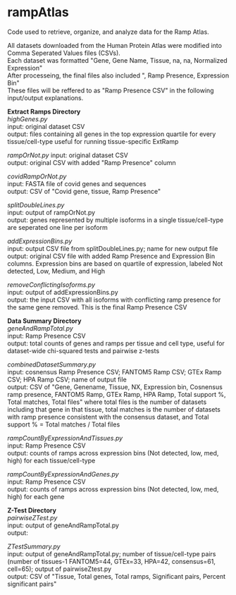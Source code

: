 # rampAtlas
Code used to retrieve, organize, and analyze data for the Ramp Atlas.  
  
All datasets downloaded from the Human Protein Atlas were modified into Comma Seperated Values files (CSVs).  
Each dataset was formatted "Gene, Gene Name, Tissue, na, na, Normalized Expression"  
After processeing, the final files also included ", Ramp Presence, Expression Bin"  
These files will be reffered to as "Ramp Presence CSV" in the following input/output explanations.
  
  
**Extract Ramps Directory**  
*highGenes.py*  
input: original dataset CSV  
output: files containing all genes in the top expression quartile for every tissue/cell-type useful for running tissue-specific ExtRamp  
  
*rampOrNot.py* 
input: original dataset CSV  
output: original CSV with added "Ramp Presence" column  
  
*covidRampOrNot.py*  
input: FASTA file of covid genes and sequences  
output: CSV of "Covid gene, tissue, Ramp Presence" 
  
*splitDoubleLines.py*  
input: output of rampOrNot.py  
output: genes represented by multiple isoforms in a single tissue/cell-type are seperated one line per isoform  
  
*addExpressionBins.py*  
input: output CSV file from splitDoubleLines.py; name for new output file  
output: original CSV file with added Ramp Presence and Expression Bin columns. Expression bins are based on 
quartile of expression, labeled Not detected, Low, Medium, and High  
  
*removeConflictingIsoforms.py*  
input: output of addExpressionBins.py  
output: the input CSV with all isoforms with conflicting ramp presence for the same gene removed. This is the final Ramp Presence CSV  
  
   
**Data Summary Directory**  
*geneAndRampTotal.py*  
input: Ramp Presence CSV  
output: total counts of genes and ramps per tissue and cell type, useful for dataset-wide chi-squared tests and pairwise z-tests  
  
*combinedDatasetSummary.py*  
input: cosnensus Ramp Presence CSV; FANTOM5 Ramp CSV; GTEx Ramp CSV; HPA Ramp CSV; name of output file  
output: CSV of "Gene, Genename, Tissue, NX, Expression bin, Cosnensus ramp presence, FANTOM5 Ramp, GTEx Ramp, HPA Ramp, Total support %, Total matches, Total files" where total files is the number of datasets including that gene in that tissue, total matches is the number of datasets with ramp presence consistent with the consensus dataset, and Total support % = Total matches / Total files 
  
*rampCountByExpressionAndTissues.py*  
input: Ramp Presence CSV  
output: counts of ramps across expression bins (Not detected, low, med, high) for each tissue/cell-type  
  
*rampCountByExpressionAndGenes.py*  
input: Ramp Presence CSV  
output: counts of ramps across expression bins (Not detected, low, med, high) for each gene  
  
  
**Z-Test Directory**  
*pairwiseZTest.py*  
input: output of geneAndRampTotal.py   
output: 
  
  
*ZTestSummary.py*  
input: output of geneAndRampTotal.py; number of tissue/cell-type pairs (number of tissues-1 FANTOM5=44, GTEx=33, HPA=42, consensus=61, cell=65); output of pairwiseZtest.py  
output: CSV of "Tissue, Total genes, Total ramps, Significant pairs, Percent significant pairs"  
